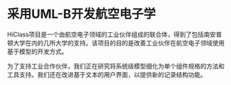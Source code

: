 # 采用UML-B开发航空电子学

HiClass项目是一个由航空电子领域的工业伙伴组成的联合体，得到了包括南安普顿大学在内的几所大学的支持。该项目的目的是改善工业伙伴在航空电子领域使用基于模型的开发方式。

为了支持工业合作伙伴，我们正在研究将系统级模型细化为单个组件规格的方法和工具支持。我们还在改进基于文本的用户界面，以提供新的记录结构功能。
